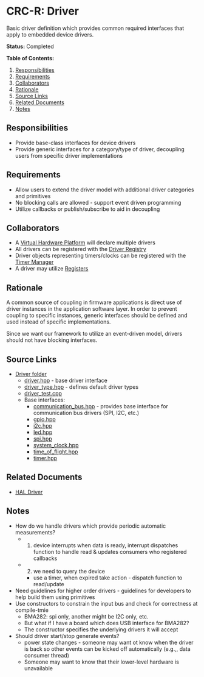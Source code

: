 # CRC-R: Driver

Basic driver definition which provides common required interfaces that apply to embedded device drivers.

**Status:** Completed

**Table of Contents:**

1. [Responsibilities](#responsibilities)
2. [Requirements](#requirements)
3. [Collaborators](#collaborators)
4. [Rationale](#rationale)
5. [Source Links](#source-links)
6. [Related Documents](#related-documents)
7. [Notes](#notes)

## Responsibilities

* Provide base-class interfaces for device drivers
* Provide generic interfaces for a category/type of driver, decoupling users from specific driver implementations

## Requirements

* Allow users to extend the driver model with additional driver categories and primitives
* No blocking calls are allowed - support event driven programming
* Utilize callbacks or publish/subscribe to aid in decoupling

## Collaborators

* A [Virtual Hardware Platform](virtual_hardware_platform.md) will declare multiple drivers
* All drivers can be registered with the [Driver Registry](driver_registry.md)
* Driver objects representing timers/clocks can be registered with the [Timer Manager](timer_manager.md)
* A driver may utilize [Registers](../core/register.md)

## Rationale

A common source of coupling in firmware applications is direct use of driver instances in the application software layer. In order to prevent coupling to specific instances, generic interfaces should be defined and used instead of specific implementations.

Since we want our framework to utilize an event-driven model, drivers should not have blocking interfaces.

## Source Links

* [Driver folder](../../../../src/core/driver/)
    * [driver.hpp](../../../../src/core/driver/driver.hpp) - base driver interface
    * [driver_type.hpp](../../../../src/core/driver/driver_type.hpp) - defines default driver types
    * [driver_test.cpp](../../../../src/core/driver/driver_test.cpp)
    * Base interfaces:
        * [communication_bus.hpp](../../../../src/core/driver/communication_bus.hpp) - provides base interface for communication bus drivers (SPI, I2C, etc.)
        * [gpio.hpp](../../../../src/core/driver/gpio.hpp)
        * [i2c.hpp](../../../../src/core/driver/i2c.hpp)
        * [led.hpp](../../../../src/core/driver/led.hpp)
        * [spi.hpp](../../../../src/core/driver/spi.hpp)
        * [system_clock.hpp](../../../../src/core/driver/system_clock.hpp)
        * [time_of_flight.hpp](../../../../src/core/driver/time_of_flight.hpp)
        * [timer.hpp](../../../../src/core/driver/timer.hpp)

## Related Documents

* [HAL Driver](hal_driver.md)

## Notes

* How do we handle drivers which provide periodic automatic measurements?
    * 1) device interrupts when data is ready, interrupt dispatches function to handle read & updates consumers who registered callbacks
    * 2) we need to query the device
        * use a timer, when expired take action - dispatch function to read/update
* Need guidelines for higher order drivers - guidelines for developers to help build them using primitives
* Use constructors to constrain the input bus and check for correctness at compile-tmie
    * BMA282: spi only, another might be I2C only, etc.
    * But what if I have a board which does USB interface for BMA282?
    * The constructor specifies the underlying drivers it will accept
* Should driver start/stop generate events?
    * power state changes - someone may want ot know when the driver is back so other events can be kicked off automatically (e.g.,, data consumer thread)
    * Someone may want to know that their lower-level hardware is unavailable
